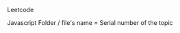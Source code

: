 Leetcode

Javascript Folder / file's name = Serial number of the topic

<!-- 
1. 整数反转
2. 两数之和
3. 合并排序数组
4. 分糖果二
5. 反转链表
6. 回文数
7. 罗马数字转整数
8. 最长公共前缀
9. 验证二叉搜索树 
10. 最低票价
11. 顺时针打印矩阵

## 基础算法

### 数组

1. 删除数组中的重复项
2. 旋转数组

### 字符串

1. 反转字符串 -->

